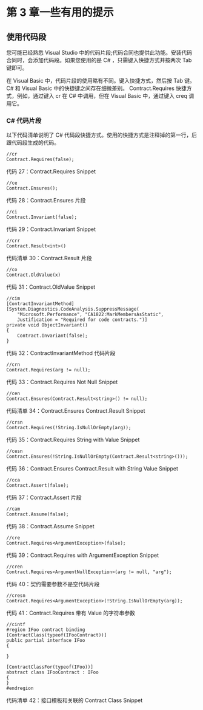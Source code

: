 # 第 3 章一些有用的提示

## 使用代码段

您可能已经熟悉 Visual Studio 中的代码片段;代码合同也提供此功能。安装代码合同时，会添加代码段。如果您使用的是 C# ，只需键入快捷方式并按两次 Tab 键即可。

在 Visual Basic 中，代码片段的使用略有不同。键入快捷方式，然后按 Tab 键。 C# 和 Visual Basic 中的快捷键之间存在细微差别。 Contract.Requires 快捷方式，例如，通过键入 cr 在 C# 中调用，但在 Visual Basic 中，通过键入 creq 调用它。

### C# 代码片段

以下代码清单说明了 C# 代码段快捷方式。使用的快捷方式是注释掉的第一行，后跟代码段生成的代码。

```
//cr
Contract.Requires(false);

```

代码 27：Contract.Requires Snippet

```
//ce
Contract.Ensures();

```

代码 28：Contract.Ensures 片段

```
//ci
Contract.Invariant(false);

```

代码 29：Contract.Invariant Snippet

```
//crr
Contract.Result<int>()

```

代码清单 30：Contract.Result 片段

```
//co
Contract.OldValue(x)

```

代码 31：Contract.OldValue Snippet

```
//cim
[ContractInvariantMethod]
[System.Diagnostics.CodeAnalysis.SuppressMessage(
    "Microsoft.Performance", "CA1822:MarkMembersAsStatic",
    Justification = "Required for code contracts.")]
private void ObjectInvariant()
{
    Contract.Invariant(false);
}

```

代码 32：ContractInvariantMethod 代码片段

```
//crn
Contract.Requires(arg != null);

```

代码 33：Contract.Requires Not Null Snippet

```
//cen
Contract.Ensures(Contract.Result<string>() != null);

```

代码清单 34：Contract.Ensures Contract.Result Snippet

```
//crsn
Contract.Requires(!String.IsNullOrEmpty(arg));

```

代码 35：Contract.Requires String with Value Snippet

```
//cesn
Contract.Ensures(!String.IsNullOrEmpty(Contract.Result<string>()));

```

代码 36：Contract.Ensures Contract.Result with String Value Snippet

```
//cca
Contract.Assert(false);

```

代码 37：Contract.Assert 片段

```
//cam
Contract.Assume(false);

```

代码 38：Contract.Assume Snippet

```
//cre
Contract.Requires<ArgumentException>(false);

```

代码 39：Contract.Requires with ArgumentException Snippet

```
//cren
Contract.Requires<ArgumentNullException>(arg != null, "arg");

```

代码 40：契约需要参数不是空代码片段

```
//cresn
Contract.Requires<ArgumentException>(!String.IsNullOrEmpty(arg));

```

代码 41：Contract.Requires 带有 Value 的字符串参数

```
//cintf
#region IFoo contract binding
[ContractClass(typeof(IFooContract))]
public partial interface IFoo
{

}

[ContractClassFor(typeof(IFoo))]
abstract class IFooContract : IFoo
{
}
#endregion

```

代码清单 42：接口模板和关联的 Contract Class Snippet